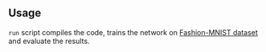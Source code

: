 ## Usage

`run` script compiles the code, trains the network
on [Fashion-MNIST dataset](https://github.com/zalandoresearch/fashion-mnist)
and evaluate the results.
